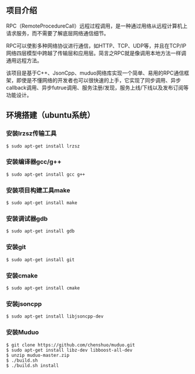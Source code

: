 ﻿
## 项目介绍

RPC（RemoteProcedureCall）远程过程调用，是一种通过用络从远程计算机上请求服务，而不需要了解底层网络通信细节。

RPC可以使影多种网络协议进行通信，如HTTP、TCP、UDP等，并且在TCP/IP网络四层模型中跨越了传输层和应用层。简言之RPC就是像调用本地方法一样调通用远程方法。

该项目是基于C++、JsonCpp、muduo网络库实现一个简单、易用的RPC通信框架，即使是不懂网络的开发者也可以很快速的上手，它实现了同步调用、异步callback调用、异步futrue调用、服务注册/发现，服务上线/下线以及发布订阅等功能设计。

## 环境搭建（ubuntu系统）
### 安装lrzsz传输工具

```
$ sudo apt-get install lrzsz
```

### 安装编译器gcc/g++

```
$ sudo apt-get install gcc g++
```

### 安装项目构建工具make

```
$ sudo apt-get install make
```
### 安装调试器gdb

```
$ sudo apt-get install gdb
```
### 安装git

```
$ sudo apt-get install git
```
### 安装cmake

```
$ sudo apt-get install cmake
```
### 安装jsoncpp
```
$ sudo apt-get install libjsoncpp-dev
```
### 安装Muduo

```
$ git clone https://github.com/chenshuo/muduo.git
$ sudo apt-get install libz-dev libboost-all-dev
$ unzip muduo-master.zip
$ ./build.sh
$ ./build.sh install
```

